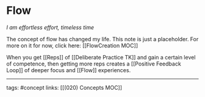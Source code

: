 # Flow
*I am effortless effort, timeless time*

The concept of flow has changed my life. This note is just a placeholder. For more on it for now, click here: [[FlowCreation MOC]]

When you get [[Reps]] of [[Deliberate Practice TK]] and gain a certain level of competence, then getting more reps creates a [[Positive Feedback Loop]] of deeper focus and [[Flow]] experiences.

---
tags: #concept
links: [[(020) Concepts MOC]]

